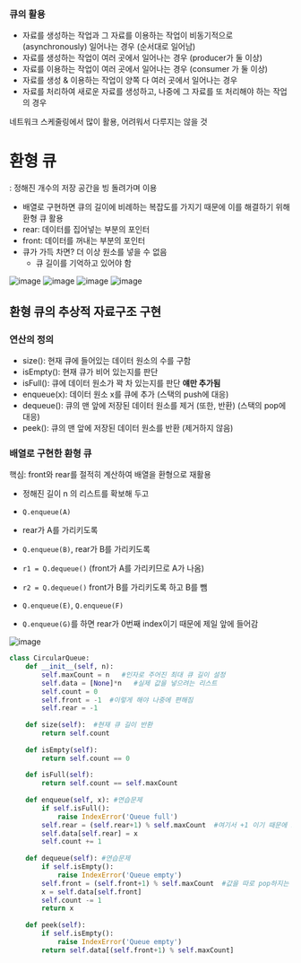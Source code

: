 ### 큐의 활용

- 자료를 생성하는 작업과 그 자료를 이용하는 작업이 비동기적으로 (asynchronously) 일어나는 경우 (순서대로 일어남)
- 자료를 생성하는 작업이 여러 곳에서 일어나는 경우 (producer가 둘 이상)
- 자료를 이용하는 작업이 여러 곳에서 일어나는 경우 (consumer 가 둘 이상)
- 자료를 생성 & 이용하는 작업이 양쪽 다 여러 곳에서 일어나는 경우
- 자료를 처리하여 새로운 자료를 생성하고, 나중에 그 자료를 또 처리해야 하는 작업의 경우

네트워크 스케줄링에서 많이 활용, 어려워서 다루지는 않을 것

# 환형 큐
: 정해진 개수의 저장 공간을 빙 돌려가며 이용
- 배열로 구현하면 큐의 길이에 비례하는 복잡도를 가지기 때문에 이를 해결하기 위해 환형 큐 활용
- rear: 데이터를 집어넣는 부분의 포인터
- front: 데이터를 꺼내는 부분의 포인터
- 큐가 가득 차면? 더 이상 원소를 넣을 수 없음
  + 큐 길이를 기억하고 있어야 함

![image](https://user-images.githubusercontent.com/122213470/221411550-66ae3b25-daf0-4b93-8678-c5ca92396500.png)
![image](https://user-images.githubusercontent.com/122213470/221411594-15d573fd-30c1-4b0d-9cd1-32b4ea531aac.png)
![image](https://user-images.githubusercontent.com/122213470/221411606-3f8a020f-81b1-4605-a966-f4c35b651749.png)
![image](https://user-images.githubusercontent.com/122213470/221411663-95b47a48-c4eb-4862-8035-cac4378f8015.png)


## 환형 큐의 추상적 자료구조 구현

### 연산의 정의

- size(): 현재 큐에 들어있는 데이터 원소의 수를 구함
- isEmpty(): 현재 큐가 비어 있는지를 판단
- isFull(): 큐에 데이터 원소가 꽉 차 있는지를 판단 **얘만 추가됨**
- enqueue(x): 데이터 원소 x를 큐에 추가  (스택의 push에 대응)
- dequeue(): 큐의 맨 앞에 저장된 데이터 원소를 제거 (또한, 반환)  (스택의 pop에 대응)
- peek(): 큐의 맨 앞에 저장된 데이터 원소를 반환 (제거하지 않음)

### 배열로 구현한 환형 큐

핵심: front와 rear를 절적히 계산하여 배열을 환형으로 재활용

- 정해진 길이 n 의 리스트를 확보해 두고
- `Q.enqueue(A)`
- rear가 A를 가리키도록
- `Q.enqueue(B)`, rear가 B를 가리키도록

- `r1 = Q.dequeue()` (front가 A를 가리키므로 A가 나옴)
- `r2 = Q.dequeue()` front가 B를 가리키도록 하고 B를 뺌
- `Q.enqueue(E)`, `Q.enqueue(F)`
- `Q.enqueue(G)`를 하면 rear가 0번째 index이기 때문에 제일 앞에 들어감

![image](https://user-images.githubusercontent.com/122213470/221440313-7c881b41-cccb-4248-8aa2-1aa75bb26255.png)


```python
class CircularQueue:
    def __init__(self, n):
        self.maxCount = n   #인자로 주어진 최대 큐 길이 설정
        self.data = [None]*n   #실제 값을 넣으려는 리스트
        self.count = 0
        self.front = -1  #이렇게 해야 나중에 편해짐
        self.rear = -1
        
    def size(self):  #현재 큐 길이 반환
        return self.count
    
    def isEmpty(self):
        return self.count == 0
    
    def isFull(self):
        return self.count == self.maxCount
    
    def enqueue(self, x): #연습문제
        if self.isFull():
            raise IndexError('Queue full') 
        self.rear = (self.rear+1) % self.maxCount  #여기서 +1 이기 때문에 초기값을 -1으로 #나머지로 해줘야 rear가 다시 앞으로 감
        self.data[self.rear] = x
        self.count += 1
        
    def dequeue(self): #연습문제
        if self.isEmpty():
            raise IndexError('Queue empty')
        self.front = (self.front+1) % self.maxCount  #값을 따로 pop하지는 않고 front 포인터만 이동
        x = self.data[self.front]
        self.count -= 1
        return x
    
    def peek(self):
        if self.isEmpty():
            raise IndexError('Queue empty')
        return self.data[(self.front+1) % self.maxCount]
```


